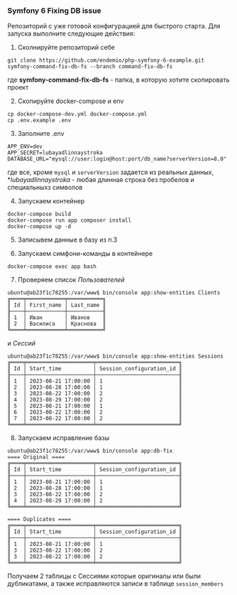 ### Symfony 6 Fixing DB issue

Репозиторий с уже готовой конфигурацией для быстрого старта. Для запуска выполните следующие действия:

1. Сколнируйте репозиторий себе 
```shell
git clone https://github.com/endemio/php-symfony-6-example.git symfony-command-fix-db-fs --branch command-fix-db-fs
```
где **symfony-command-fix-db-fs** - папка, в которую хотите скопировать проект

2. Скопируйте docker-compose и env
```shell
cp docker-compose-dev.yml docker-compose.yml 
cp .env.example .env
```

3. Заполните .env
```shell
APP_ENV=dev
APP_SECRET=lubayadlinnaystroka
DATABASE_URL="mysql://user:login@host:port/db_name?serverVersion=8.0"
```
где все, кроме `mysql` и `serverVersion` задается из реальных данных, **lubayadlinnaystroka* - любая длинная строка без пробелов и специальныхз символов

4. Запускаем контейнер
```shell
docker-compose build
docker-compose run app composer install
docker-compose up -d
```

5. Записывем данные в базу из п.3

6. Запускаем симфони-команды в контейнере
```shell
docker-compose exec app bash
```

7. Проверяем список *Пользователей* 
```shell
ubuntu@ab23f1c78255:/var/www$ bin/console app:show-entities Clients
╔════╤════════════╤═══════════╗
║ Id │ First_name │ Last_name ║
╟────┼────────────┼───────────╢
║ 1  │ Иван       │ Иванов    ║
║ 2  │ Василиса   │ Краснова  ║
╚════╧════════════╧═══════════╝
```
и *Сессий*

```shell
ubuntu@ab23f1c78255:/var/www$ bin/console app:show-entities Sessions
╔════╤═════════════════════╤══════════════════════════╗
║ Id │ Start_time          │ Session_configuration_id ║
╟────┼─────────────────────┼──────────────────────────╢
║ 1  │ 2023-08-21 17:00:00 │ 1                        ║
║ 2  │ 2023-08-28 17:00:00 │ 1                        ║
║ 3  │ 2023-08-22 17:00:00 │ 2                        ║
║ 4  │ 2023-08-29 17:00:00 │ 2                        ║
║ 5  │ 2023-08-21 17:00:00 │ 1                        ║
║ 6  │ 2023-08-22 17:00:00 │ 2                        ║
║ 7  │ 2023-08-22 17:00:00 │ 2                        ║
╚════╧═════════════════════╧══════════════════════════╝
```
8. Запускаем исправление базы
```shell
ubuntu@ab23f1c78255:/var/www$ bin/console app:db-fix
==== Original ====
╔════╤═════════════════════╤══════════════════════════╗
║ Id │ Start_time          │ Session_configuration_id ║
╟────┼─────────────────────┼──────────────────────────╢
║ 1  │ 2023-08-21 17:00:00 │ 1                        ║
║ 2  │ 2023-08-28 17:00:00 │ 1                        ║
║ 3  │ 2023-08-22 17:00:00 │ 2                        ║
║ 4  │ 2023-08-29 17:00:00 │ 2                        ║
╚════╧═════════════════════╧══════════════════════════╝

==== Duplicates ====
╔════╤═════════════════════╤══════════════════════════╗
║ Id │ Start_time          │ Session_configuration_id ║
╟────┼─────────────────────┼──────────────────────────╢
║ 1  │ 2023-08-21 17:00:00 │ 1                        ║
║ 3  │ 2023-08-22 17:00:00 │ 2                        ║
║ 3  │ 2023-08-22 17:00:00 │ 2                        ║
╚════╧═════════════════════╧══════════════════════════╝
```
Получаем 2 таблицы с Сессиями которые оригиналы или были дубликатами, а также исправляются записи в таблице `session_members` 